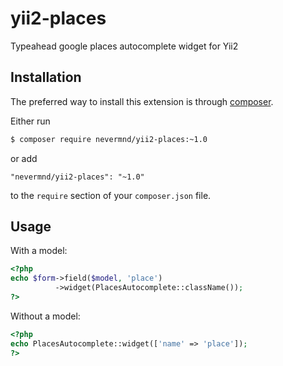 # yii2-places

Typeahead google places autocomplete widget for Yii2

## Installation
The preferred way to install this extension is through [composer](http://getcomposer.org/download/).

Either run

```bash
$ composer require nevermnd/yii2-places:~1.0
```

or add

```
"nevermnd/yii2-places": "~1.0"
```

to the `require` section of your `composer.json` file.

## Usage
With a model:
```php
<?php
echo $form->field($model, 'place')
          ->widget(PlacesAutocomplete::className());
?>
```
Without a model:

```php
<?php
echo PlacesAutocomplete::widget(['name' => 'place']);
?>
```
